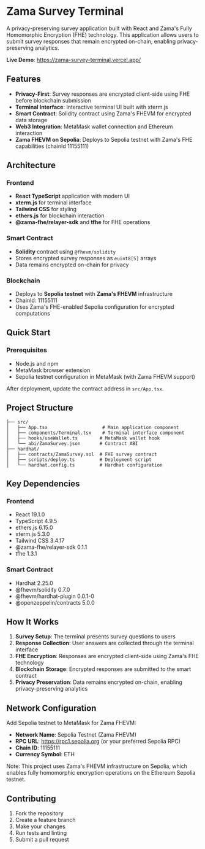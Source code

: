 # Zama Survey Terminal

A privacy-preserving survey application built with React and Zama's Fully Homomorphic Encryption (FHE) technology. This application allows users to submit survey responses that remain encrypted on-chain, enabling privacy-preserving analytics.

**Live Demo**: https://zama-survey-terminal.vercel.app/

## Features

- **Privacy-First**: Survey responses are encrypted client-side using FHE before blockchain submission
- **Terminal Interface**: Interactive terminal UI built with xterm.js
- **Smart Contract**: Solidity contract using Zama's FHEVM for encrypted data storage
- **Web3 Integration**: MetaMask wallet connection and Ethereum interaction
- **Zama FHEVM on Sepolia**: Deploys to Sepolia testnet with Zama's FHE capabilities (chainId 11155111)

## Architecture

### Frontend
- **React TypeScript** application with modern UI
- **xterm.js** for terminal interface
- **Tailwind CSS** for styling
- **ethers.js** for blockchain interaction
- **@zama-fhe/relayer-sdk** and **tfhe** for FHE operations

### Smart Contract
- **Solidity** contract using `@fhevm/solidity`
- Stores encrypted survey responses as `euint8[5]` arrays
- Data remains encrypted on-chain for privacy

### Blockchain
- Deploys to **Sepolia testnet** with **Zama's FHEVM** infrastructure
- ChainId: 11155111
- Uses Zama's FHE-enabled Sepolia configuration for encrypted computations

## Quick Start

### Prerequisites
- Node.js and npm
- MetaMask browser extension
- Sepolia testnet configuration in MetaMask (with Zama FHEVM support)

After deployment, update the contract address in `src/App.tsx`.

## Project Structure

```
├── src/
│   ├── App.tsx                    # Main application component
│   ├── components/Terminal.tsx    # Terminal interface component
│   ├── hooks/useWallet.ts        # MetaMask wallet hook
│   └── abi/ZamaSurvey.json       # Contract ABI
├── hardhat/
│   ├── contracts/ZamaSurvey.sol  # FHE survey contract
│   ├── scripts/deploy.ts         # Deployment script
│   └── hardhat.config.ts         # Hardhat configuration
```

## Key Dependencies

### Frontend
- React 19.1.0
- TypeScript 4.9.5
- ethers.js 6.15.0
- xterm.js 5.3.0
- Tailwind CSS 3.4.17
- @zama-fhe/relayer-sdk 0.1.1
- tfhe 1.3.1

### Smart Contract
- Hardhat 2.25.0
- @fhevm/solidity 0.7.0
- @fhevm/hardhat-plugin 0.0.1-0
- @openzeppelin/contracts 5.0.0

## How It Works

1. **Survey Setup**: The terminal presents survey questions to users
2. **Response Collection**: User answers are collected through the terminal interface
3. **FHE Encryption**: Responses are encrypted client-side using Zama's FHE technology
4. **Blockchain Storage**: Encrypted responses are submitted to the smart contract
5. **Privacy Preservation**: Data remains encrypted on-chain, enabling privacy-preserving analytics

## Network Configuration

Add Sepolia testnet to MetaMask for Zama FHEVM:
- **Network Name**: Sepolia Testnet (Zama FHEVM)
- **RPC URL**: https://rpc1.sepolia.org (or your preferred Sepolia RPC)
- **Chain ID**: 11155111
- **Currency Symbol**: ETH

Note: This project uses Zama's FHEVM infrastructure on Sepolia, which enables fully homomorphic encryption operations on the Ethereum Sepolia testnet.

## Contributing

1. Fork the repository
2. Create a feature branch
3. Make your changes
4. Run tests and linting
5. Submit a pull request
